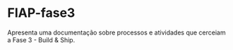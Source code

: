 # FIAP-fase3
Apresenta uma documentação sobre processos e atividades que cerceiam a Fase 3 - Build &amp; Ship. 
